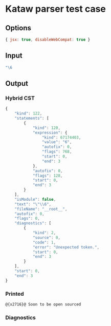# Kataw parser test case

## Options

`````js
{ jsx: true, disableWebCompat: true }
`````

## Input

`````js
"\6
`````

## Output

### Hybrid CST

```javascript
{
    "kind": 122,
    "statements": [
        {
            "kind": 120,
            "expression": {
                "kind": 67174403,
                "value": "6",
                "autofix": 0,
                "flags": 768,
                "start": 0,
                "end": 3
            },
            "autofix": 0,
            "flags": 128,
            "start": 0,
            "end": 3
        }
    ],
    "isModule": false,
    "text": "\"\\6",
    "fileName": "__root__",
    "autofix": 0,
    "flags": 0,
    "diagnostics": [
        {
            "kind": 2,
            "source": 0,
            "code": 1,
            "error": "Unexpected token.",
            "start": 0,
            "end": 3
        }
    ],
    "start": 0,
    "end": 3
}
```

### Printed

```javascript
@{x2716}@ Soon to be open sourced
```

### Diagnostics

```javascript

```

